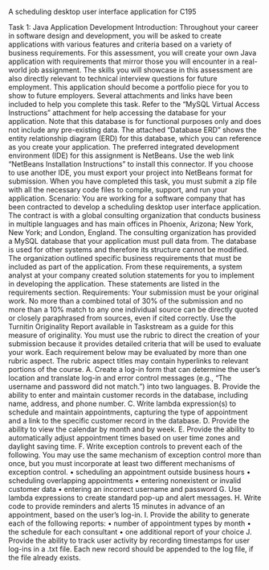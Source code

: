 A scheduling desktop user interface application for  C195

Task 1: Java Application Development
Introduction:
Throughout your career in software design and development, you will be asked to create applications with various features and criteria based on a variety of business requirements. For this assessment, you will create your own Java application with requirements that mirror those you will encounter in a real-world job assignment.
The skills you will showcase in this assessment are also directly relevant to technical interview questions for future employment. This application should become a portfolio piece for you to show to future employers.
Several attachments and links have been included to help you complete this task. Refer to the “MySQL Virtual Access Instructions” attachment for help accessing the database for your application. Note that this database is for functional purposes only and does not include any pre-existing data. The attached “Database ERD” shows the entity relationship diagram (ERD) for this database, which you can reference as you create your application.
The preferred integrated development environment (IDE) for this assignment is NetBeans. Use the web link “NetBeans Installation Instructions” to install this connector. If you choose to use another IDE, you must export your project into NetBeans format for submission.
When you have completed this task, you must submit a zip file with all the necessary code files to compile, support, and run your application.
Scenario:
You are working for a software company that has been contracted to develop a scheduling desktop user interface application. The contract is with a global consulting organization that conducts business in multiple languages and has main offices in Phoenix, Arizona; New York, New York; and London, England. The consulting organization has provided a MySQL database that your application must pull data from. The database is used for other systems and therefore its structure cannot be modified.
The organization outlined specific business requirements that must be included as part of the application. From these requirements, a system analyst at your company created solution statements for you to implement in developing the application. These statements are listed in the requirements section.
Requirements:
Your submission must be your original work. No more than a combined total of 30% of the submission and no more than a 10% match to any one individual source can be directly quoted or closely paraphrased from sources, even if cited correctly. Use the Turnitin Originality Report available in Taskstream as a guide for this measure of originality.
You must use the rubric to direct the creation of your submission because it provides detailed criteria that will be used to evaluate your work. Each requirement below may be evaluated by more than one rubric aspect. The rubric aspect titles may contain hyperlinks to relevant portions of the course.
A. Create a log-in form that can determine the user’s location and translate log-in and error control messages (e.g., “The username and password did not match.”) into two languages.
B. Provide the ability to enter and maintain customer records in the database, including name, address, and phone number.
C. Write lambda expression(s) to schedule and maintain appointments, capturing the type of appointment and a link to the specific customer record in the database.
D. Provide the ability to view the calendar by month and by week.
E. Provide the ability to automatically adjust appointment times based on user time zones and daylight saving time.
F. Write exception controls to prevent each of the following. You may use the same mechanism of exception control more than once, but you must incorporate at least two different mechanisms of exception control.
• scheduling an appointment outside business hours • scheduling overlapping appointments • entering nonexistent or invalid customer data • entering an incorrect username and password
G. Use lambda expressions to create standard pop-up and alert messages.
H. Write code to provide reminders and alerts 15 minutes in advance of an appointment, based on the user’s log-in.
I. Provide the ability to generate each of the following reports:
• number of appointment types by month • the schedule for each consultant • one additional report of your choice
J. Provide the ability to track user activity by recording timestamps for user log-ins in a .txt file. Each new record should be appended to the log file, if the file already exists.
